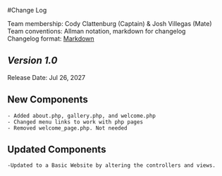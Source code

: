 #Change Log

Team membership:  Cody Clattenburg (Captain) & Josh Villegas (Mate)  
Team conventions: Allman notation, markdown for changelog  
Changelog format: [Markdown](https://github.com/adam-p/markdown-here/wiki/Markdown-Cheatsheet) 

## *Version 1.0*

Release Date: Jul 26, 2027

## New Components
    - Added about.php, gallery.php, and welcome.php
    - Changed menu links to work with php pages
    - Removed welcome_page.php. Not needed

## Updated Components
    -Updated to a Basic Website by altering the controllers and views.